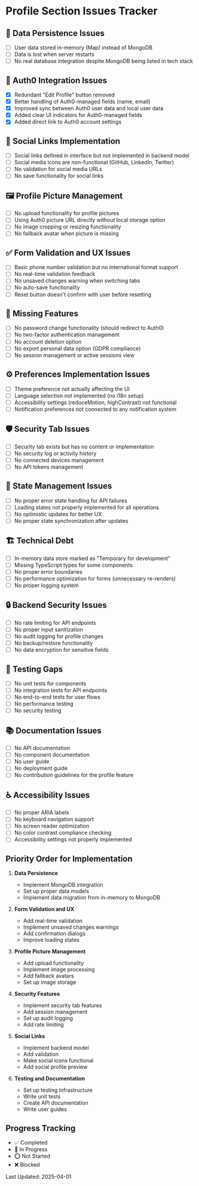 # Profile Section Issues Tracker

## 🔄 Data Persistence Issues
- [ ] User data stored in-memory (Map) instead of MongoDB
- [ ] Data is lost when server restarts
- [ ] No real database integration despite MongoDB being listed in tech stack

## 🔐 Auth0 Integration Issues
- [x] Redundant "Edit Profile" button removed
- [x] Better handling of Auth0-managed fields (name, email)
- [x] Improved sync between Auth0 user data and local user data
- [x] Added clear UI indicators for Auth0-managed fields
- [x] Added direct link to Auth0 account settings

## 🔗 Social Links Implementation
- [ ] Social links defined in interface but not implemented in backend model
- [ ] Social media icons are non-functional (GitHub, LinkedIn, Twitter)
- [ ] No validation for social media URLs
- [ ] No save functionality for social links

## 🖼️ Profile Picture Management
- [ ] No upload functionality for profile pictures
- [ ] Using Auth0 picture URL directly without local storage option
- [ ] No image cropping or resizing functionality
- [ ] No fallback avatar when picture is missing

## ✅ Form Validation and UX Issues
- [ ] Basic phone number validation but no international format support
- [ ] No real-time validation feedback
- [ ] No unsaved changes warning when switching tabs
- [ ] No auto-save functionality
- [ ] Reset button doesn't confirm with user before resetting

## 🚫 Missing Features
- [ ] No password change functionality (should redirect to Auth0)
- [ ] No two-factor authentication management
- [ ] No account deletion option
- [ ] No export personal data option (GDPR compliance)
- [ ] No session management or active sessions view

## ⚙️ Preferences Implementation Issues
- [ ] Theme preference not actually affecting the UI
- [ ] Language selection not implemented (no i18n setup)
- [ ] Accessibility settings (reduceMotion, highContrast) not functional
- [ ] Notification preferences not connected to any notification system

## 🛡️ Security Tab Issues
- [ ] Security tab exists but has no content or implementation
- [ ] No security log or activity history
- [ ] No connected devices management
- [ ] No API tokens management

## 🔄 State Management Issues
- [ ] No proper error state handling for API failures
- [ ] Loading states not properly implemented for all operations
- [ ] No optimistic updates for better UX
- [ ] No proper state synchronization after updates

## 🏗️ Technical Debt
- [ ] In-memory data store marked as "Temporary for development"
- [ ] Missing TypeScript types for some components
- [ ] No proper error boundaries
- [ ] No performance optimization for forms (unnecessary re-renders)
- [ ] No proper logging system

## 🔒 Backend Security Issues
- [ ] No rate limiting for API endpoints
- [ ] No proper input sanitization
- [ ] No audit logging for profile changes
- [ ] No backup/restore functionality
- [ ] No data encryption for sensitive fields

## 🧪 Testing Gaps
- [ ] No unit tests for components
- [ ] No integration tests for API endpoints
- [ ] No end-to-end tests for user flows
- [ ] No performance testing
- [ ] No security testing

## 📚 Documentation Issues
- [ ] No API documentation
- [ ] No component documentation
- [ ] No user guide
- [ ] No deployment guide
- [ ] No contribution guidelines for the profile feature

## ♿ Accessibility Issues
- [ ] No proper ARIA labels
- [ ] No keyboard navigation support
- [ ] No screen reader optimization
- [ ] No color contrast compliance checking
- [ ] Accessibility settings not properly implemented

## Priority Order for Implementation
1. **Data Persistence**
   - Implement MongoDB integration
   - Set up proper data models
   - Implement data migration from in-memory to MongoDB

2. **Form Validation and UX**
   - Add real-time validation
   - Implement unsaved changes warnings
   - Add confirmation dialogs
   - Improve loading states

3. **Profile Picture Management**
   - Add upload functionality
   - Implement image processing
   - Add fallback avatars
   - Set up image storage

4. **Security Features**
   - Implement security tab features
   - Add session management
   - Set up audit logging
   - Add rate limiting

5. **Social Links**
   - Implement backend model
   - Add validation
   - Make social icons functional
   - Add social profile preview

6. **Testing and Documentation**
   - Set up testing infrastructure
   - Write unit tests
   - Create API documentation
   - Write user guides

## Progress Tracking
- ✅ Completed
- 🚧 In Progress
- ⭕ Not Started
- ❌ Blocked

Last Updated: 2025-04-01